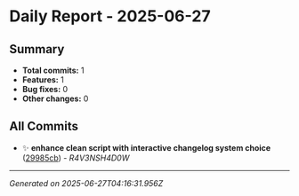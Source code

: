 # Daily Report - 2025-06-27

## Summary
- **Total commits:** 1
- **Features:** 1
- **Bug fixes:** 0  
- **Other changes:** 0

## All Commits

- ✨ **enhance clean script with interactive changelog system choice** ([29985cb](../../commit/29985cb)) - *R4V3NSH4D0W*

---
*Generated on 2025-06-27T04:16:31.956Z*
